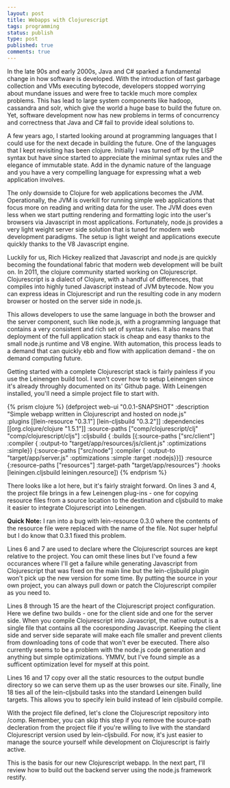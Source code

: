 ```yaml
---
layout: post
title: Webapps with Clojurescript
tags: programming
status: publish
type: post
published: true
comments: true
---
```

In the late 90s and early 2000s, Java and C# sparked a fundamental change in
how software is developed. With the introduction of fast garbage collection and
VMs executing bytecode, developers stopped worrying about mundane issues and
were free to tackle much more complex problems. This has lead to large system
components like hadoop, cassandra and solr, which give the world a huge base to
build the future on. Yet, software development now has new problems in terms of
concurrency and correctness that Java and C# fail to provide ideal solutions to.

A few years ago, I started looking around at programming languages that I could
use for the next decade in building the future. One of the languages that I kept
revisiting has been clojure. Initially I was turned off by the LISP syntax but 
have since started to appreciate the minimal syntax rules and the elegance of 
immutable state. Add in the dynamic nature of the language and you have a very
compelling language for expressing what a web application involves.

<!--EndExcerpt-->

The only downside to Clojure for web applications becomes the JVM. Operationally,
the JVM is overkill for running simple web applications that focus more on reading
and writing data for the user. The JVM does even less when we start putting rendering
and formatting logic into the user's browsers via Javascript in most applications.
Fortunately, node.js provides a very light weight server side solution that is tuned
for modern web development paradigms. The setup is light weight and applications
execute quickly thanks to the V8 Javascript engine.

Luckily for us, Rich Hickey realized that Javascript and node.js are quickly becoming
the foundational fabric that modern web development will be built on. In 2011, the
clojure community started working on Clojurescript. Clojurescript is a dialect of
Clojure, with a handful of differences, that compiles into highly tuned Javascript
instead of JVM bytecode. Now you can express ideas in Clojurescript and run the
resulting code in any modern browser or hosted on the server side in node.js.

This allows developers to use the same language in both the browser and the server
component, such like node.js, with a programming language that contains a very
consistent and rich set of syntax rules. It also means that deployment of the full
application stack is cheap and easy thanks to the small node.js runtime and V8
engine. With automation, this process leads to a demand that can quickly ebb and
flow with application demand - the on demand computing future.

Getting started with a complete Clojurescript stack is fairly painless if you use
the Leinengen build tool. I won't cover how to setup Leinengen since it's already
throughly documented on its' Github page. With Leinengen installed, you'll need a
simple project file to start with.

{% prism clojure %}
(defproject web-ui "0.0.1-SNAPSHOT"
  :description "Simple webapp written in Clojurescript and hosted on node.js"  
  :plugins [[lein-resource "0.3.1"]
            [lein-cljsbuild "0.3.2"]]
  :dependencies [[org.clojure/clojure "1.5.1"]]
  :source-paths ["comp/clojurescript/clj"
                 "comp/clojurescript/cljs"]
  :cljsbuild {
    :builds [{:source-paths ["src/client"]
              :compiler { :output-to "target/app/resources/js/client.js"
                          :optimizations :simple}}
             {:source-paths ["src/node"]
              :compiler { :output-to "target/app/server.js"
                          :optimizations :simple
                          :target :nodejs}}]}
  :resource {:resource-paths ["resources"]
             :target-path "target/app/resources"}
  :hooks [leiningen.cljsbuild leiningen.resource])
{% endprism %}

There looks like a lot here, but it's fairly straight forward. On lines 3 and 4,
the project file brings in a few Leinengen plug-ins - one for copying resource
files from a source location to the destination and cljsbuild to make it easier
to integrate Clojurescript into Leinengen.

__Quick Note:__ I ran into a bug with lein-resource 0.3.0 where the contents
of the resource file were replaced with the name of the file. Not super helpful
but I do know that 0.3.1 fixed this problem.

Lines 6 and 7 are used to declare where the Clojurescript sources are kept relative
to the project. You can omit these lines but I've found a few occurances where
I'll get a failure while generating Javascript from Clojurescript that was fixed on
the main line but the lein-cljsbuild plugin won't pick up the new version for some
time. By putting the source in your own project, you can always pull down or patch
the Clojurescript compiler as you need to.

Lines 8 through 15 are the heart of the Clojurescript project configuration. Here
we define two builds - one for the client side and one for the server side. When
you compile Clojurescript into Javascript, the native output is a single file that
contains all the cooresponding Javascript. Keeping the client side and server side
separate will make each file smaller and prevent clients from downloading tons of
code that won't ever be executed. There also currently seems to be a problem with
the node.js code generation and anything but simple optimizations. YMMV, but I've
found simple as a sufficent optimization level for myself at this point.

Lines 16 and 17 copy over all the static resources to the output bundle directory
so we can serve them up as the user browses our site. Finally, line 18 ties all
of the lein-cljsbuild tasks into the standard Leinengen build targets. This allows
you to specify lein build instead of lein cljsbuild compile.

With the project file defined, let's clone the Clojurescript repository into /comp.
Remember, you can skip this step if you remove the source-path decleration from the
project file if you're willing to live with the standard Clojurescript version used
by lein-cljsbuild. For now, it's just easier to manage the source yourself while
development on Clojurescript is fairly active.

This is the basis for our new Clojurescript webapp. In the next part, I'll review 
how to build out the backend server using the node.js framework restify.

